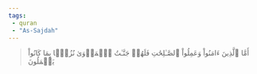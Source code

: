 ```yaml
---
tags: 
 - quran 
 - "As-Sajdah"
---
```


> أَمَّا ٱلَّذِينَ ءَامَنُواْ وَعَمِلُواْ ٱلصَّـٰلِحَٰتِ فَلَهُمۡ جَنَّـٰتُ ٱلۡمَأۡوَىٰ نُزُلَۢا بِمَا كَانُواْ يَعۡمَلُونَ
